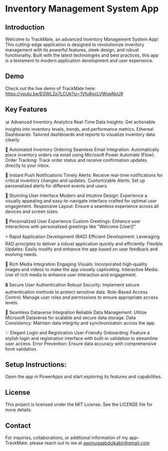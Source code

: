 # Inventory Management System App

## Introduction
Welcome to TrackMate, an advanced Inventory Management System App! This cutting-edge application is designed to revolutionize inventory management with its powerful features, sleek design, and robust functionality. Built with the latest technologies and best practices, this app is a testament to modern application development and user experience.

## Demo
Check out the live demo of TrackMate here: https://youtu.be/EGWLZp7LCUk?si=1Vfu8gcLVWoeNxU9

## Key Features
📊 Advanced Inventory Analytics
Real-Time Data Insights: Get actionable insights into inventory levels, trends, and performance metrics.
Ethereal Dashboards: Tailored dashboards and reports to visualize inventory data clearly.

📧 Automated Inventory Ordering
Seamless Email Integration: Automatically place inventory orders via email using Microsoft Power Automate (Flow).
Order Tracking: Track order status and receive confirmation updates directly to your inbox.

🔔 Instant Push Notifications
Timely Alerts: Receive real-time notifications for critical inventory changes and updates.
Customizable Alerts: Set up personalized alerts for different events and users.

🎨 Stunning User Interface
Modern and Intuitive Design: Experience a visually appealing and easy-to-navigate interface crafted for optimal user engagement.
Responsive Layout: Ensure a seamless experience across all devices and screen sizes.

👤 Personalized User Experience
Custom Greetings: Enhance user interactions with personalized greetings like "Welcome [User]!"

⚡ Rapid Application Development (RAD)
Efficient Development: Leveraging RAD principles to deliver a robust application quickly and efficiently.
Flexible Updates: Easily modify and enhance the app based on user feedback and evolving needs.

🌟 Rich Media Integration
Engaging Visuals: Incorporated high-quality images and videos to make the app visually captivating.
Interactive Media: Use of rich media to enhance user interaction and engagement.

🔒 Secure User Authentication
Robust Security: Implement secure authentication methods to protect sensitive data.
Role-Based Access Control: Manage user roles and permissions to ensure appropriate access levels.

💾 Seamless Dataverse Integration
Reliable Data Management: Utilize Microsoft Dataverse for scalable and secure data storage.
Data Consistency: Maintain data integrity and synchronization across the app.

✨ Elegant Login and Registration
User-Friendly Onboarding: Feature a stylish login and registration interface with built-in validation to streamline user access.
Error Prevention: Ensure data accuracy with comprehensive form validation.

## Setup Instructions:
Open the app in PowerApps and start exploring its features and capabilities.

## License
This project is licensed under the MIT License. See the LICENSE file for more details.

## Contact
For inquiries, collaborations, or additional information of my app- TrackMate. please reach out to me at awonugaabdulkabir@gmail.com

